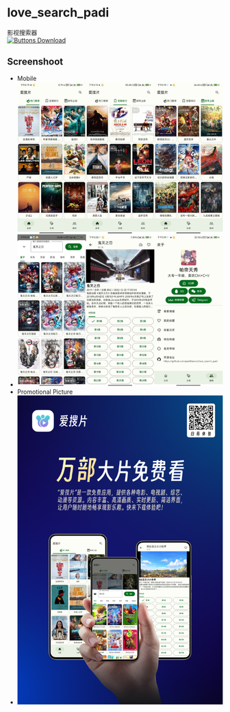 # love_search_padi
影视搜索器  
[![Buttons Download]][Download]
## Screenshoot
* Mobile
* ![alt text](/media/screenshoot1.png "Android")
* Promotional Picture
*  ![alt text](/media/PromotionalPicture.png "PromotionalPicture")


[Download]: https://github.com/paditianxiu/love_search_padi/releases/latest

<!---------------------------------[ Buttons ]--------------------------------->

[Buttons Download]: https://img.shields.io/github/downloads/paditianxiu/love_search_padi/total?color=023a46&label=Download&logo=docusign&logoColor=white&style=for-the-badge&labelColor=034e5e
